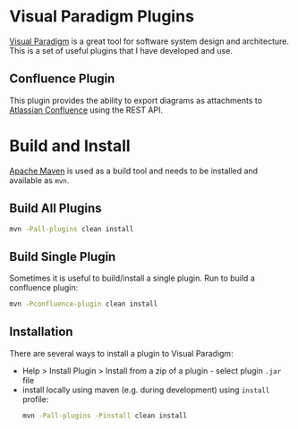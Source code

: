 # Visual Paradigm Plugins
[Visual Paradigm](https://www.visual-paradigm.com) is a great tool for software system design and architecture.
This is a set of useful plugins that I have developed and use.

## Confluence Plugin
This plugin provides the ability to export diagrams as attachments
to [Atlassian Confluence](https://www.atlassian.com/software/confluence) using the REST API. 


# Build and Install
[Apache Maven](http://maven.apache.org) is used as a build tool and needs to be installed and available as `mvn`.

## Build All Plugins
```bash
mvn -Pall-plugins clean install
```

## Build Single Plugin
Sometimes it is useful to build/install a single plugin. Run to build a confluence plugin:
```bash
mvn -Pconfluence-plugin clean install
```

## Installation
There are several ways to install a plugin to Visual Paradigm:
- Help > Install Plugin > Install from a zip of a plugin - select plugin `.jar` file
- install locally using maven (e.g. during development) using `install` profile:
  ```bash
  mvn -Pall-plugins -Pinstall clean install
  ``` 
